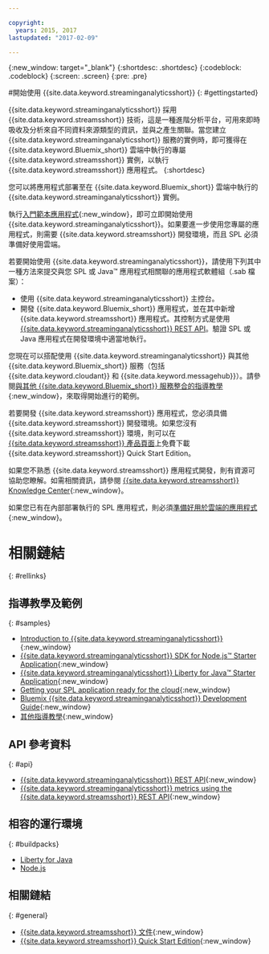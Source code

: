```yaml
---

copyright:
  years: 2015, 2017
lastupdated: "2017-02-09"

---
```


<!-- Attribute definitions --> 
{:new_window: target="_blank"}
{:shortdesc: .shortdesc}
{:codeblock: .codeblock}
{:screen: .screen}
{:pre: .pre}


#開始使用 {{site.data.keyword.streaminganalyticsshort}}
{: #gettingstarted}

{{site.data.keyword.streaminganalyticsshort}} 採用 {{site.data.keyword.streamsshort}} 技術，這是一種進階分析平台，可用來即時吸收及分析來自不同資料來源類型的資訊，並與之產生關聯。當您建立 {{site.data.keyword.streaminganalyticsshort}} 服務的實例時，即可獲得在 {{site.data.keyword.Bluemix_short}} 雲端中執行的專屬 {{site.data.keyword.streamsshort}} 實例，以執行 {{site.data.keyword.streamsshort}} 應用程式。
{:shortdesc}

您可以將應用程式部署至在 {{site.data.keyword.Bluemix_short}} 雲端中執行的 {{site.data.keyword.streaminganalyticsshort}} 實例。

執行[入門範本應用程式](/docs/services/StreamingAnalytics/c_starterapps.html){:new_window}，即可立即開始使用 {{site.data.keyword.streaminganalyticsshort}}。如果要進一步使用您專屬的應用程式，則需要 {{site.data.keyword.streamsshort}} 開發環境，而且 SPL 必須準備好使用雲端。

若要開始使用 {{site.data.keyword.streaminganalyticsshort}}，請使用下列其中一種方法來提交與您 SPL 或 Java™ 應用程式相關聯的應用程式軟體組（.sab 檔案）：
* 使用 {{site.data.keyword.streaminganalyticsshort}} 主控台。
* 開發 {{site.data.keyword.Bluemix_short}} 應用程式，並在其中新增 {{site.data.keyword.streamsshort}} 應用程式。其控制方式是使用 [{{site.data.keyword.streaminganalyticsshort}} REST API](https://console.ng.bluemix.net/apidocs/220)。驗證 SPL 或 Java 應用程式在開發環境中適當地執行。

您現在可以搭配使用 {{site.data.keyword.streaminganalyticsshort}} 與其他 {{site.data.keyword.Bluemix_short}} 服務（包括 {{site.data.keyword.cloudant}} 和 {{site.data.keyword.messagehub}}）。請參閱[與其他 {{site.data.keyword.Bluemix_short}} 服務整合的指導教學](/docs/services/StreamingAnalytics/r_integrating_cloudant_rest.html){:new_window}，來取得開始進行的範例。

若要開發 {{site.data.keyword.streamsshort}} 應用程式，您必須具備 {{site.data.keyword.streamsshort}} 開發環境。如果您沒有 {{site.data.keyword.streamsshort}} 環境，則可以在 [{{site.data.keyword.streamsshort}} 產品頁面](https://www.ibm.com/analytics/us/en/technology/stream-computing/#products)上免費下載 {{site.data.keyword.streamsshort}} Quick Start Edition。

如果您不熟悉 {{site.data.keyword.streamsshort}} 應用程式開發，則有資源可協助您瞭解。如需相關資訊，請參閱 [{{site.data.keyword.streamsshort}} Knowledge Center](https://www.ibm.com/support/knowledgecenter/en/SSCRJU_4.2.0/com.ibm.streams.welcome.doc/doc/kc-homepage.html){:new_window}。

如果您已有在內部部署執行的 SPL 應用程式，則必須[準備好用於雲端的應用程式](https://developer.ibm.com/streamsdev/docs/getting-spl-application-ready-cloud/){:new_window}。

# 相關鏈結
{: #rellinks}

## 指導教學及範例
{: #samples}
* [Introduction to {{site.data.keyword.streaminganalyticsshort}}](https://developer.ibm.com/streamsdev/docs/streaming-analytics-now-available-bluemix){:new_window}
* [{{site.data.keyword.streaminganalyticsshort}} SDK for Node.js™ Starter Application](http://bit.ly/1iR1bzu){:new_window}
* [{{site.data.keyword.streaminganalyticsshort}} Liberty for Java™ Starter Application](https://developer.ibm.com/streamsdev/docs/bluemix-streaming-analytics-starter-application/){:new_window}
* [Getting your SPL application ready for the cloud](https://developer.ibm.com/streamsdev/docs/getting-spl-application-ready-cloud){:new_window}
* [Bluemix {{site.data.keyword.streaminganalyticsshort}} Development Guide](https://developer.ibm.com/streamsdev/docs/bluemix-streaming-analytics-development-guide/){:new_window}
* [其他指導教學](StreamingAnalytics.html#r_integrating_cloudant_rest){:new_window}


## API 參考資料
{: #api}
* [{{site.data.keyword.streaminganalyticsshort}} REST API](https://console.ng.bluemix.net/apidocs/220){:new_window}
* [{{site.data.keyword.streaminganalyticsshort}} metrics using the {{site.data.keyword.streamsshort}} REST API](https://developer.ibm.com/bluemix/2016/07/25/streaming-analytics-metrics-using-rest-api/){:new_window}

## 相容的運行環境
{: #buildpacks}
* [Liberty for Java](/docs/runtimes/liberty/index.html#liberty)
* [Node.js](/docs/runtimes/nodejs/index.html#nodejs)

## 相關鏈結
{: #general}
* [{{site.data.keyword.streamsshort}} 文件](http://www.ibm.com/support/knowledgecenter/SSCRJU_4.2.0/com.ibm.streams.welcome.doc/doc/kc-homepage.html){:new_window}
* [{{site.data.keyword.streamsshort}} Quick Start Edition](http://www.ibm.com/analytics/us/en/technology/stream-computing/){:new_window}
